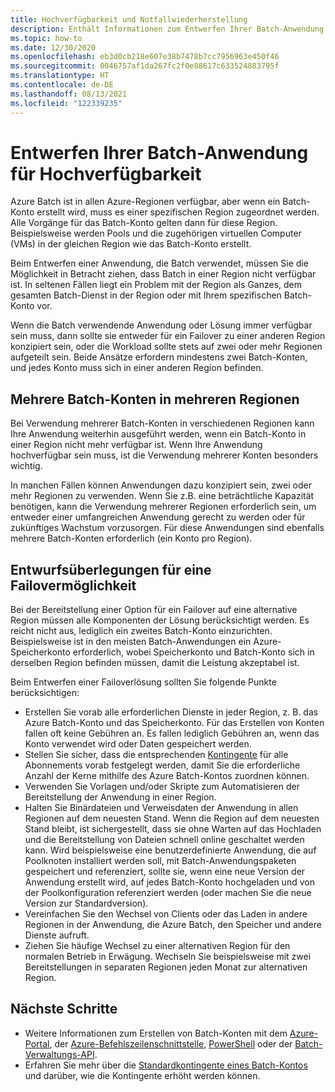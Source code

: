 ```yaml
---
title: Hochverfügbarkeit und Notfallwiederherstellung
description: Enthält Informationen zum Entwerfen Ihrer Batch-Anwendung für einen regionalen Ausfall.
ms.topic: how-to
ms.date: 12/30/2020
ms.openlocfilehash: eb3d0cb218e607e38b7478b7cc7956963e450f46
ms.sourcegitcommit: 0046757af1da267fc2f0e88617c633524883795f
ms.translationtype: HT
ms.contentlocale: de-DE
ms.lasthandoff: 08/13/2021
ms.locfileid: "122339235"
---
```

# <a name="design-your-batch-application-for-high-availability"></a>Entwerfen Ihrer Batch-Anwendung für Hochverfügbarkeit

Azure Batch ist in allen Azure-Regionen verfügbar, aber wenn ein Batch-Konto erstellt wird, muss es einer spezifischen Region zugeordnet werden. Alle Vorgänge für das Batch-Konto gelten dann für diese Region. Beispielsweise werden Pools und die zugehörigen virtuellen Computer (VMs) in der gleichen Region wie das Batch-Konto erstellt.

Beim Entwerfen einer Anwendung, die Batch verwendet, müssen Sie die Möglichkeit in Betracht ziehen, dass Batch in einer Region nicht verfügbar ist. In seltenen Fällen liegt ein Problem mit der Region als Ganzes, dem gesamten Batch-Dienst in der Region oder mit Ihrem spezifischen Batch-Konto vor.

Wenn die Batch verwendende Anwendung oder Lösung immer verfügbar sein muss, dann sollte sie entweder für ein Failover zu einer anderen Region konzipiert sein, oder die Workload sollte stets auf zwei oder mehr Regionen aufgeteilt sein. Beide Ansätze erfordern mindestens zwei Batch-Konten, und jedes Konto muss sich in einer anderen Region befinden.

## <a name="multiple-batch-accounts-in-multiple-regions"></a>Mehrere Batch-Konten in mehreren Regionen

Bei Verwendung mehrerer Batch-Konten in verschiedenen Regionen kann Ihre Anwendung weiterhin ausgeführt werden, wenn ein Batch-Konto in einer Region nicht mehr verfügbar ist. Wenn Ihre Anwendung hochverfügbar sein muss, ist die Verwendung mehrerer Konten besonders wichtig.

In manchen Fällen können Anwendungen dazu konzipiert sein, zwei oder mehr Regionen zu verwenden. Wenn Sie z.B. eine beträchtliche Kapazität benötigen, kann die Verwendung mehrerer Regionen erforderlich sein, um entweder einer umfangreichen Anwendung gerecht zu werden oder für zukünftiges Wachstum vorzusorgen. Für diese Anwendungen sind ebenfalls mehrere Batch-Konten erforderlich (ein Konto pro Region).

## <a name="design-considerations-for-providing-failover"></a>Entwurfsüberlegungen für eine Failovermöglichkeit

Bei der Bereitstellung einer Option für ein Failover auf eine alternative Region müssen alle Komponenten der Lösung berücksichtigt werden. Es reicht nicht aus, lediglich ein zweites Batch-Konto einzurichten. Beispielsweise ist in den meisten Batch-Anwendungen ein Azure-Speicherkonto erforderlich, wobei Speicherkonto und Batch-Konto sich in derselben Region befinden müssen, damit die Leistung akzeptabel ist.

Beim Entwerfen einer Failoverlösung sollten Sie folgende Punkte berücksichtigen:

- Erstellen Sie vorab alle erforderlichen Dienste in jeder Region, z. B. das Azure Batch-Konto und das Speicherkonto. Für das Erstellen von Konten fallen oft keine Gebühren an. Es fallen lediglich Gebühren an, wenn das Konto verwendet wird oder Daten gespeichert werden.
- Stellen Sie sicher, dass die entsprechenden [Kontingente](batch-quota-limit.md) für alle Abonnements vorab festgelegt werden, damit Sie die erforderliche Anzahl der Kerne mithilfe des Azure Batch-Kontos zuordnen können.
- Verwenden Sie Vorlagen und/oder Skripte zum Automatisieren der Bereitstellung der Anwendung in einer Region.
- Halten Sie Binärdateien und Verweisdaten der Anwendung in allen Regionen auf dem neuesten Stand. Wenn die Region auf dem neuesten Stand bleibt, ist sichergestellt, dass sie ohne Warten auf das Hochladen und die Bereitstellung von Dateien schnell online geschaltet werden kann. Wird beispielsweise eine benutzerdefinierte Anwendung, die auf Poolknoten installiert werden soll, mit Batch-Anwendungspaketen gespeichert und referenziert, sollte sie, wenn eine neue Version der Anwendung erstellt wird, auf jedes Batch-Konto hochgeladen und von der Poolkonfiguration referenziert werden (oder machen Sie die neue Version zur Standardversion).
- Vereinfachen Sie den Wechsel von Clients oder das Laden in andere Regionen in der Anwendung, die Azure Batch, den Speicher und andere Dienste aufruft.
- Ziehen Sie häufige Wechsel zu einer alternativen Region für den normalen Betrieb in Erwägung. Wechseln Sie beispielsweise mit zwei Bereitstellungen in separaten Regionen jeden Monat zur alternativen Region.

## <a name="next-steps"></a>Nächste Schritte

- Weitere Informationen zum Erstellen von Batch-Konten mit dem [Azure-Portal](batch-account-create-portal.md), der [Azure-Befehlszeilenschnittstelle](./scripts/batch-cli-sample-create-account.md), [PowerShell](batch-powershell-cmdlets-get-started.md) oder der [Batch-Verwaltungs-API](batch-management-dotnet.md).
- Erfahren Sie mehr über die [Standardkontingente eines Batch-Kontos](batch-quota-limit.md) und darüber, wie die Kontingente erhöht werden können.
